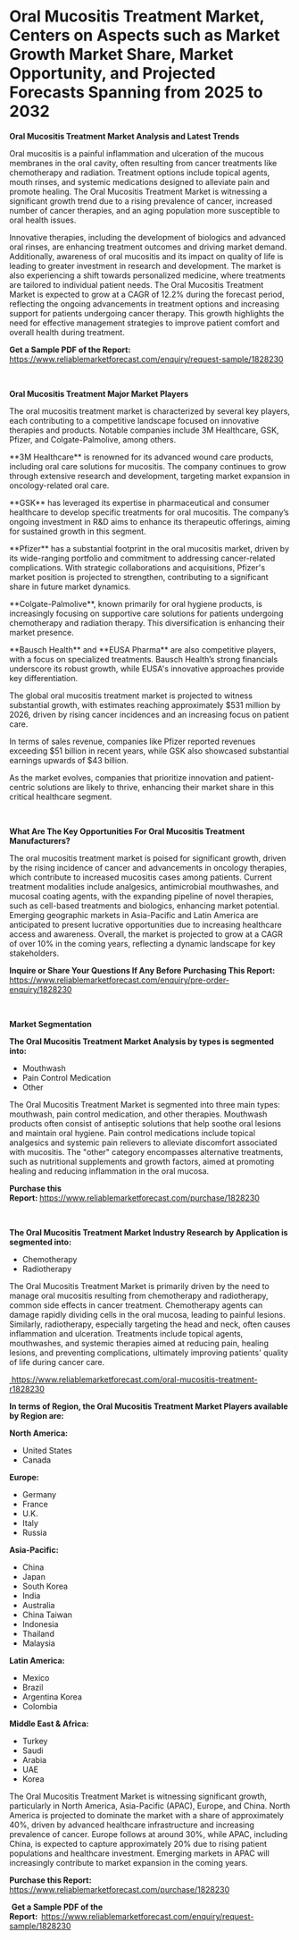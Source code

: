 <p><h1>Oral Mucositis Treatment Market, Centers on Aspects such as Market Growth Market Share, Market Opportunity, and Projected Forecasts Spanning from 2025 to 2032</h1></p><p><strong>Oral Mucositis Treatment Market Analysis and Latest Trends</strong></p>
<p><p>Oral mucositis is a painful inflammation and ulceration of the mucous membranes in the oral cavity, often resulting from cancer treatments like chemotherapy and radiation. Treatment options include topical agents, mouth rinses, and systemic medications designed to alleviate pain and promote healing. The Oral Mucositis Treatment Market is witnessing a significant growth trend due to a rising prevalence of cancer, increased number of cancer therapies, and an aging population more susceptible to oral health issues. </p><p>Innovative therapies, including the development of biologics and advanced oral rinses, are enhancing treatment outcomes and driving market demand. Additionally, awareness of oral mucositis and its impact on quality of life is leading to greater investment in research and development. The market is also experiencing a shift towards personalized medicine, where treatments are tailored to individual patient needs. The Oral Mucositis Treatment Market is expected to grow at a CAGR of 12.2% during the forecast period, reflecting the ongoing advancements in treatment options and increasing support for patients undergoing cancer therapy. This growth highlights the need for effective management strategies to improve patient comfort and overall health during treatment.</p></p>
<p><strong>Get a Sample PDF of the Report:&nbsp;</strong> <a href="https://www.reliablemarketforecast.com/enquiry/request-sample/1828230?utm_campaign=3533&utm_medium=2&utm_source=Github&utm_content=ia&utm_term=12042025&utm_id=oral-mucositis-treatment">https://www.reliablemarketforecast.com/enquiry/request-sample/1828230</a></p>
<p>&nbsp;</p>
<p><strong>Oral Mucositis Treatment Major Market Players</strong></p>
<p><p>The oral mucositis treatment market is characterized by several key players, each contributing to a competitive landscape focused on innovative therapies and products. Notable companies include 3M Healthcare, GSK, Pfizer, and Colgate-Palmolive, among others.</p><p>**3M Healthcare** is renowned for its advanced wound care products, including oral care solutions for mucositis. The company continues to grow through extensive research and development, targeting market expansion in oncology-related oral care.</p><p>**GSK** has leveraged its expertise in pharmaceutical and consumer healthcare to develop specific treatments for oral mucositis. The company’s ongoing investment in R&D aims to enhance its therapeutic offerings, aiming for sustained growth in this segment.</p><p>**Pfizer** has a substantial footprint in the oral mucositis market, driven by its wide-ranging portfolio and commitment to addressing cancer-related complications. With strategic collaborations and acquisitions, Pfizer's market position is projected to strengthen, contributing to a significant share in future market dynamics.</p><p>**Colgate-Palmolive**, known primarily for oral hygiene products, is increasingly focusing on supportive care solutions for patients undergoing chemotherapy and radiation therapy. This diversification is enhancing their market presence.</p><p>**Bausch Health** and **EUSA Pharma** are also competitive players, with a focus on specialized treatments. Bausch Health’s strong financials underscore its robust growth, while EUSA's innovative approaches provide key differentiation.</p><p>The global oral mucositis treatment market is projected to witness substantial growth, with estimates reaching approximately $531 million by 2026, driven by rising cancer incidences and an increasing focus on patient care.</p><p>In terms of sales revenue, companies like Pfizer reported revenues exceeding $51 billion in recent years, while GSK also showcased substantial earnings upwards of $43 billion.</p><p>As the market evolves, companies that prioritize innovation and patient-centric solutions are likely to thrive, enhancing their market share in this critical healthcare segment.</p></p>
<p>&nbsp;</p>
<p><strong>What Are The Key Opportunities For Oral Mucositis Treatment Manufacturers?</strong></p>
<p><p>The oral mucositis treatment market is poised for significant growth, driven by the rising incidence of cancer and advancements in oncology therapies, which contribute to increased mucositis cases among patients. Current treatment modalities include analgesics, antimicrobial mouthwashes, and mucosal coating agents, with the expanding pipeline of novel therapies, such as cell-based treatments and biologics, enhancing market potential. Emerging geographic markets in Asia-Pacific and Latin America are anticipated to present lucrative opportunities due to increasing healthcare access and awareness. Overall, the market is projected to grow at a CAGR of over 10% in the coming years, reflecting a dynamic landscape for key stakeholders.</p></p>
<p><strong>Inquire or Share Your Questions If Any Before Purchasing This Report:</strong> <a href="https://www.reliablemarketforecast.com/enquiry/pre-order-enquiry/1828230?utm_campaign=3533&utm_medium=2&utm_source=Github&utm_content=ia&utm_term=12042025&utm_id=oral-mucositis-treatment">https://www.reliablemarketforecast.com/enquiry/pre-order-enquiry/1828230</a></p>
<p>&nbsp;</p>
<p><strong>Market Segmentation</strong></p>
<p><strong>The Oral Mucositis Treatment Market Analysis by types is segmented into:</strong></p>
<p><ul><li>Mouthwash</li><li>Pain Control Medication</li><li>Other</li></ul></p>
<p><p>The Oral Mucositis Treatment Market is segmented into three main types: mouthwash, pain control medication, and other therapies. Mouthwash products often consist of antiseptic solutions that help soothe oral lesions and maintain oral hygiene. Pain control medications include topical analgesics and systemic pain relievers to alleviate discomfort associated with mucositis. The "other" category encompasses alternative treatments, such as nutritional supplements and growth factors, aimed at promoting healing and reducing inflammation in the oral mucosa.</p></p>
<p><strong>Purchase this Report:&nbsp;</strong><a href="https://www.reliablemarketforecast.com/purchase/1828230?utm_campaign=3533&utm_medium=2&utm_source=Github&utm_content=ia&utm_term=12042025&utm_id=oral-mucositis-treatment">https://www.reliablemarketforecast.com/purchase/1828230</a></p>
<p>&nbsp;</p>
<p><strong>The Oral Mucositis Treatment Market Industry Research by Application is segmented into:</strong></p>
<p><ul><li>Chemotherapy</li><li>Radiotherapy</li></ul></p>
<p><p>The Oral Mucositis Treatment Market is primarily driven by the need to manage oral mucositis resulting from chemotherapy and radiotherapy, common side effects in cancer treatment. Chemotherapy agents can damage rapidly dividing cells in the oral mucosa, leading to painful lesions. Similarly, radiotherapy, especially targeting the head and neck, often causes inflammation and ulceration. Treatments include topical agents, mouthwashes, and systemic therapies aimed at reducing pain, healing lesions, and preventing complications, ultimately improving patients' quality of life during cancer care.</p></p>
<p><a href="https://www.reliablemarketforecast.com/oral-mucositis-treatment-r1828230?utm_campaign=3533&utm_medium=2&utm_source=Github&utm_content=ia&utm_term=12042025&utm_id=oral-mucositis-treatment">&nbsp;https://www.reliablemarketforecast.com/oral-mucositis-treatment-r1828230</a></p>
<p><strong>In terms of Region, the Oral Mucositis Treatment Market Players available by Region are:</strong></p>
<p>
    <p> <strong> North America: </strong>
        <ul>
            <li>United States</li>
            <li>Canada</li>
        </ul>
        </p> 
    <p> <strong> Europe: </strong>
        <ul>
            <li>Germany</li>
            <li>France</li>
            <li>U.K.</li>
            <li>Italy</li>
            <li>Russia</li>
        </ul>
        </p> 
    <p> <strong> Asia-Pacific: </strong>
        <ul>
            <li>China</li>
            <li>Japan</li>
            <li>South Korea</li>
            <li>India</li>
            <li>Australia</li>
            <li>China Taiwan</li>
            <li>Indonesia</li>
            <li>Thailand</li>
            <li>Malaysia</li>
        </ul>
        </p> 
    <p> <strong> Latin America: </strong>
        <ul>
            <li>Mexico</li>
            <li>Brazil</li>
            <li>Argentina Korea</li>
            <li>Colombia</li>
        </ul>
        </p> 
    <p> <strong> Middle East & Africa: </strong>
        <ul>
            <li>Turkey</li>
            <li>Saudi</li>
            <li>Arabia</li>
            <li>UAE</li>
            <li>Korea</li>
        </ul>
    </p>
    </p>
<p><p>The Oral Mucositis Treatment Market is witnessing significant growth, particularly in North America, Asia-Pacific (APAC), Europe, and China. North America is projected to dominate the market with a share of approximately 40%, driven by advanced healthcare infrastructure and increasing prevalence of cancer. Europe follows at around 30%, while APAC, including China, is expected to capture approximately 20% due to rising patient populations and healthcare investment. Emerging markets in APAC will increasingly contribute to market expansion in the coming years.</p></p>
<p><strong>Purchase this Report: </strong><a href="https://www.reliablemarketforecast.com/purchase/1828230?utm_campaign=3533&utm_medium=2&utm_source=Github&utm_content=ia&utm_term=12042025&utm_id=oral-mucositis-treatment">https://www.reliablemarketforecast.com/purchase/1828230</a></p>
<p>&nbsp;<strong>Get a Sample PDF of the Report:&nbsp;&nbsp;</strong><a href="https://www.reliablemarketforecast.com/enquiry/request-sample/1828230?utm_campaign=3533&utm_medium=2&utm_source=Github&utm_content=ia&utm_term=12042025&utm_id=oral-mucositis-treatment">https://www.reliablemarketforecast.com/enquiry/request-sample/1828230</a></p>
<p><strong></strong></p>
<p><p></p><p></p><p></p></p>